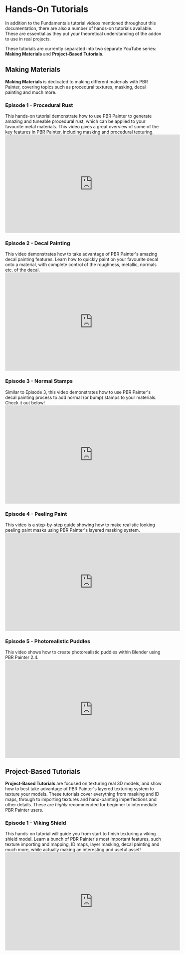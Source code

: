 # Hands-On Tutorials

In addition to the Fundamentals tutorial videos mentioned throughout this documentation, there are also a number of hands-on tutorials available.
These are essential as they put your theoretical understanding of the addon to use in real projects.

These tutorials are currently separated into two separate YouTube series: __Making Materials__ and __Project-Based Tutorials__.

## Making Materials

__Making Materials__ is dedicated to making different materials with PBR Painter, covering topics such as procedural textures, masking, decal painting and much more.

### Episode 1 - Procedural Rust

<p>This hands-on tutorial demonstrate how to use PBR Painter to generate amazing and tuneable procedural rust, which can be applied to your favourite metal materials. 
This video gives a great overview of some of the key features in PBR Painter, including masking and procedural texturing.
<iframe width="560" height="315" src="https://www.youtube.com/embed/YFX_QxAtgp8" title="YouTube video player" 
frameborder="0" allow="accelerometer; autoplay; clipboard-write; encrypted-media; gyroscope; picture-in-picture" allowfullscreen></iframe>
</p>

### Episode 2 - Decal Painting

<p>This video demonstrates how to take advantage of PBR Painter's amazing decal painting features. Learn how to quickly paint on your favourite decal onto a material, 
with complete control of the roughness, metallic, normals etc. of the decal.
<iframe width="560" height="315" src="https://www.youtube.com/embed/cSBiXjqotgI" title="YouTube video player" 
frameborder="0" allow="accelerometer; autoplay; clipboard-write; encrypted-media; gyroscope; picture-in-picture" allowfullscreen></iframe>
</p>

### Episode 3 - Normal Stamps

<p>Similar to Episode 3, this video demonstrates how to use PBR Painter's decal painting process to add normal (or bump) stamps to your materials. Check it out below!
<iframe width="560" height="315" src="https://www.youtube.com/embed/db1RXd6Jb9o?si=WN5UQQkYT8h6XMt9" title="YouTube video player" 
frameborder="0" allow="accelerometer; autoplay; clipboard-write; encrypted-media; gyroscope; picture-in-picture; web-share" allowfullscreen></iframe>
</p>

### Episode 4 - Peeling Paint

<p>This video is a step-by-step guide showing how to make realistic looking peeling paint masks using PBR Painter's layered masking system. 
<iframe width="560" height="315" src="https://www.youtube.com/embed/1nRVXpNLItM?si=8ORoSiAgQOqSJNRV" title="YouTube video player" 
frameborder="0" allow="accelerometer; autoplay; clipboard-write; encrypted-media; gyroscope; picture-in-picture; web-share" allowfullscreen></iframe>
</p>


### Episode 5 - Photorealistic Puddles

<p>This video shows how to create photorealistic puddles within Blender using PBR Painter 2.4. 
<iframe width="560" height="315" src="https://www.youtube.com/embed/76XTwmRNDG8?si=v4I-kpfQbHSrEsjO" title="YouTube video player" 
frameborder="0" allow="accelerometer; autoplay; clipboard-write; encrypted-media; gyroscope; picture-in-picture; web-share" allowfullscreen></iframe>
</p>

## Project-Based Tutorials

__Project-Based Tutorials__ are focused on texturing real 3D models, and show how to best take advantage of PBR Painter's layered texturing system to texture your models. 
These tutorials cover everything from masking and ID maps, through to importing textures and hand-painting imperfections and other details. These are _highly_ recommended
for beginner to intermediate PBR Painter users.

### Episode 1 - Viking Shield

<p>This hands-on tutorial will guide you from start to finish texturing a viking shield model. Learn a bunch of PBR Painter's most important features, such texture importing 
and mapping, ID maps, layer masking, decal painting and much more, while actually making an interesting and useful asset!
<iframe width="560" height="315" src="https://www.youtube.com/embed/1xdQ0ntEOqc" title="YouTube video player" 
frameborder="0" allow="accelerometer; autoplay; clipboard-write; encrypted-media; gyroscope; picture-in-picture" allowfullscreen></iframe>
</p>